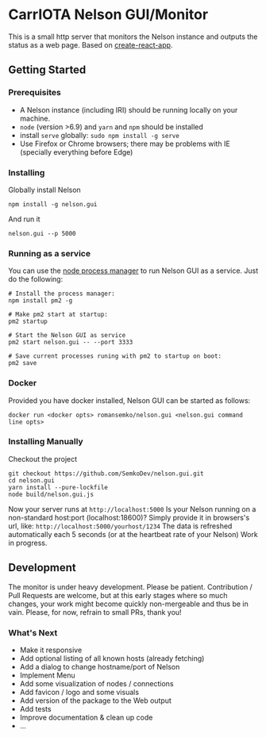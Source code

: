 # CarrIOTA Nelson GUI/Monitor

This is a small http server that monitors the Nelson instance and outputs the status as a web page.
Based on [create-react-app](https://github.com/facebookincubator/create-react-app).

## Getting Started

### Prerequisites

* A Nelson instance (including IRI) should be running locally on your machine.
* `node` (version >6.9) and `yarn` and `npm` should be installed
* install `serve` globally: `sudo npm install -g serve`
* Use Firefox or Chrome browsers; there may be problems with IE (specially everything before Edge)

### Installing

Globally install Nelson

```
npm install -g nelson.gui
```

And run it

```
nelson.gui --p 5000
```

### Running as a service

You can use the [node process manager](http://pm2.keymetrics.io/) to run Nelson GUI as a service.
Just do the following:
```
# Install the process manager:
npm install pm2 -g

# Make pm2 start at startup:
pm2 startup

# Start the Nelson GUI as service
pm2 start nelson.gui -- --port 3333

# Save current processes runing with pm2 to startup on boot:
pm2 save
```

### Docker

Provided you have docker installed, Nelson GUI can be started as follows:

```
docker run <docker opts> romansemko/nelson.gui <nelson.gui command line opts>
```


### Installing Manually

Checkout the project

```
git checkout https://github.com/SemkoDev/nelson.gui.git
cd nelson.gui
yarn install --pure-lockfile
node build/nelson.gui.js    
```

Now your server runs at `http://localhost:5000`
Is your Nelson running on a non-standard host:port (localhost:18600)?
Simply provide it in browsers's url, like: `http://localhost:5000/yourhost/1234`
The data is refreshed automatically each 5 seconds (or at the heartbeat rate of your Nelson)
Work in progress.

## Development

The monitor is under heavy development. Please be patient.
Contribution / Pull Requests are welcome, but at this early stages where so much changes, your
work might become quickly non-mergeable and thus be in vain.
Please, for now, refrain to small PRs, thank you!

### What's Next
* Make it responsive
* Add optional listing of all known hosts (already fetching)
* Add a dialog to change hostname/port of Nelson
* Implement Menu
* Add some visualization of nodes / connections
* Add favicon / logo and some visuals
* Add version of the package to the Web output
* Add tests
* Improve documentation & clean up code
* ...

